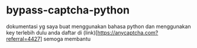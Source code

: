 # bypass-captcha-python

dokumentasi yg saya buat menggunakan bahasa python
dan menggunakan key terlebih dulu anda daftar di 
(link)[https://anycaptcha.com?referral=4427]
semoga membantu

